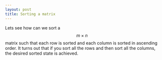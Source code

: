 ```yaml
---
layout: post
title: Sorting a matrix 
---
```

Lets see how can we sort a $$ m \times n $$ matrix such that each row is sorted and each column is sorted in ascending order. It turns out that if you sort all the rows and then sort all the columns, the desired sorted state is achieved. 
